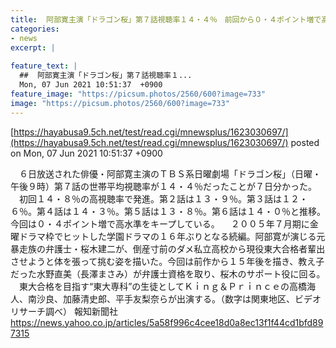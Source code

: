 ```yaml
---
title:  阿部寛主演「ドラゴン桜」第７話視聴率１４・４％　前回から０・４ポイント増で高水準キープ  
categories:
- news
excerpt: |
  
feature_text: |
  ##  阿部寛主演「ドラゴン桜」第７話視聴率１...
  Mon, 07 Jun 2021 10:51:37  +0900
feature_image: "https://picsum.photos/2560/600?image=733"
image: "https://picsum.photos/2560/600?image=733"
---
```


[https://hayabusa9.5ch.net/test/read.cgi/mnewsplus/1623030697/](https://hayabusa9.5ch.net/test/read.cgi/mnewsplus/1623030697/)
posted on Mon, 07 Jun 2021 10:51:37  +0900

<!--more-->

　６日放送された俳優・阿部寛主演のＴＢＳ系日曜劇場「ドラゴン桜」（日曜・午後９時）第７話の世帯平均視聴率が１４・４％だったことが７日分かった。 　初回１４・８％の高視聴率で発進。第２話は１３・９％。第３話は１２・６％。第４話は１４・３％。第５話は１３・８％。第６話は１４・０％と推移。今回は０・４ポイント増で高水準をキープしている。 　２００５年７月期に金曜ドラマ枠でヒットした学園ドラマの１６年ぶりとなる続編。阿部寛が演じる元暴走族の弁護士・桜木建二が、倒産寸前のダメ私立高校から現役東大合格者輩出させようと体を張って挑む姿を描いた。今回は前作から１５年後を描き、教え子だった水野直美（長澤まさみ）が弁護士資格を取り、桜木のサポート役に回る。 　東大合格を目指す“東大専科”の生徒としてＫｉｎｇ＆Ｐｒｉｎｃｅの高橋海人、南沙良、加藤清史郎、平手友梨奈らが出演する。（数字は関東地区、ビデオリサーチ調べ） 報知新聞社 https://news.yahoo.co.jp/articles/5a58f996c4cee18d0a8ec13f1f44cd1bfd897315
